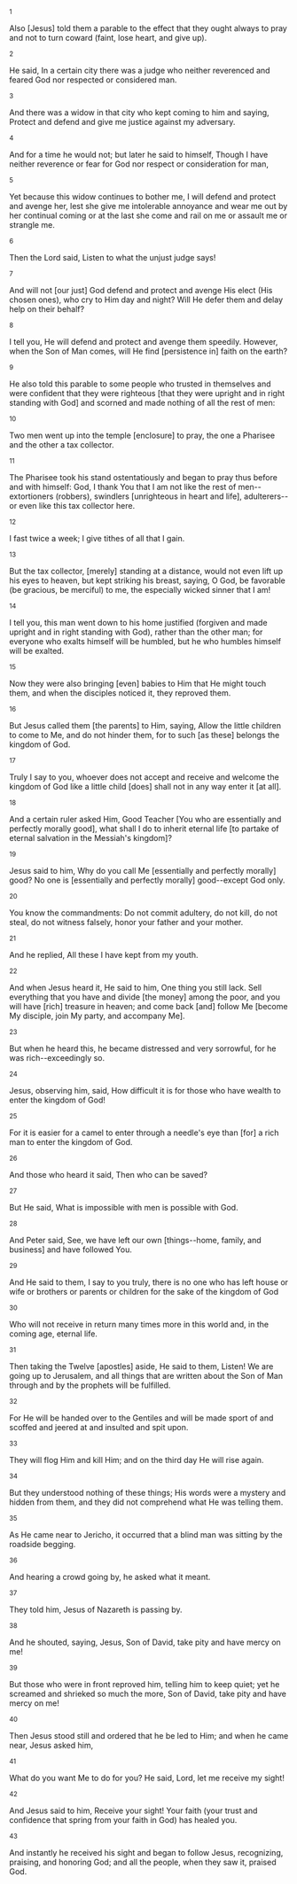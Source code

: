 <sup>1</sup> 

Also [Jesus] told them a parable to the effect that they ought always to pray and not to turn coward (faint, lose heart, and give up). 

<sup>2</sup> 

He said, In a certain city there was a judge who neither reverenced and feared God nor respected or considered man. 

<sup>3</sup> 

And there was a widow in that city who kept coming to him and saying, Protect and defend and give me justice against my adversary. 

<sup>4</sup> 

And for a time he would not; but later he said to himself, Though I have neither reverence or fear for God nor respect or consideration for man, 

<sup>5</sup> 

Yet because this widow continues to bother me, I will defend and protect and avenge her, lest she give me intolerable annoyance and wear me out by her continual coming or at the last she come and rail on me or assault me or strangle me. 

<sup>6</sup> 

Then the Lord said, Listen to what the unjust judge says! 

<sup>7</sup> 

And will not [our just] God defend and protect and avenge His elect (His chosen ones), who cry to Him day and night? Will He defer them and delay help on their behalf? 

<sup>8</sup> 

I tell you, He will defend and protect and avenge them speedily. However, when the Son of Man comes, will He find [persistence in] faith on the earth? 

<sup>9</sup> 

He also told this parable to some people who trusted in themselves and were confident that they were righteous [that they were upright and in right standing with God] and scorned and made nothing of all the rest of men: 

<sup>10</sup> 

Two men went up into the temple [enclosure] to pray, the one a Pharisee and the other a tax collector. 

<sup>11</sup> 

The Pharisee took his stand ostentatiously and began to pray thus before and with himself: God, I thank You that I am not like the rest of men--extortioners (robbers), swindlers [unrighteous in heart and life], adulterers--or even like this tax collector here. 

<sup>12</sup> 

I fast twice a week; I give tithes of all that I gain. 

<sup>13</sup> 

But the tax collector, [merely] standing at a distance, would not even lift up his eyes to heaven, but kept striking his breast, saying, O God, be favorable (be gracious, be merciful) to me, the especially wicked sinner that I am! 

<sup>14</sup> 

I tell you, this man went down to his home justified (forgiven and made upright and in right standing with God), rather than the other man; for everyone who exalts himself will be humbled, but he who humbles himself will be exalted. 

<sup>15</sup> 

Now they were also bringing [even] babies to Him that He might touch them, and when the disciples noticed it, they reproved them. 

<sup>16</sup> 

But Jesus called them [the parents] to Him, saying, Allow the little children to come to Me, and do not hinder them, for to such [as these] belongs the kingdom of God. 

<sup>17</sup> 

Truly I say to you, whoever does not accept and receive and welcome the kingdom of God like a little child [does] shall not in any way enter it [at all]. 

<sup>18</sup> 

And a certain ruler asked Him, Good Teacher [You who are essentially and perfectly morally good], what shall I do to inherit eternal life [to partake of eternal salvation in the Messiah's kingdom]? 

<sup>19</sup> 

Jesus said to him, Why do you call Me [essentially and perfectly morally] good? No one is [essentially and perfectly morally] good--except God only. 

<sup>20</sup> 

You know the commandments: Do not commit adultery, do not kill, do not steal, do not witness falsely, honor your father and your mother. 

<sup>21</sup> 

And he replied, All these I have kept from my youth. 

<sup>22</sup> 

And when Jesus heard it, He said to him, One thing you still lack. Sell everything that you have and divide [the money] among the poor, and you will have [rich] treasure in heaven; and come back [and] follow Me [become My disciple, join My party, and accompany Me]. 

<sup>23</sup> 

But when he heard this, he became distressed and very sorrowful, for he was rich--exceedingly so. 

<sup>24</sup> 

Jesus, observing him, said, How difficult it is for those who have wealth to enter the kingdom of God! 

<sup>25</sup> 

For it is easier for a camel to enter through a needle's eye than [for] a rich man to enter the kingdom of God. 

<sup>26</sup> 

And those who heard it said, Then who can be saved? 

<sup>27</sup> 

But He said, What is impossible with men is possible with God. 

<sup>28</sup> 

And Peter said, See, we have left our own [things--home, family, and business] and have followed You. 

<sup>29</sup> 

And He said to them, I say to you truly, there is no one who has left house or wife or brothers or parents or children for the sake of the kingdom of God 

<sup>30</sup> 

Who will not receive in return many times more in this world and, in the coming age, eternal life. 

<sup>31</sup> 

Then taking the Twelve [apostles] aside, He said to them, Listen! We are going up to Jerusalem, and all things that are written about the Son of Man through and by the prophets will be fulfilled. 

<sup>32</sup> 

For He will be handed over to the Gentiles and will be made sport of and scoffed and jeered at and insulted and spit upon. 

<sup>33</sup> 

They will flog Him and kill Him; and on the third day He will rise again. 

<sup>34</sup> 

But they understood nothing of these things; His words were a mystery and hidden from them, and they did not comprehend what He was telling them. 

<sup>35</sup> 

As He came near to Jericho, it occurred that a blind man was sitting by the roadside begging. 

<sup>36</sup> 

And hearing a crowd going by, he asked what it meant. 

<sup>37</sup> 

They told him, Jesus of Nazareth is passing by. 

<sup>38</sup> 

And he shouted, saying, Jesus, Son of David, take pity and have mercy on me! 

<sup>39</sup> 

But those who were in front reproved him, telling him to keep quiet; yet he screamed and shrieked so much the more, Son of David, take pity and have mercy on me! 

<sup>40</sup> 

Then Jesus stood still and ordered that he be led to Him; and when he came near, Jesus asked him, 

<sup>41</sup> 

What do you want Me to do for you? He said, Lord, let me receive my sight! 

<sup>42</sup> 

And Jesus said to him, Receive your sight! Your faith (your trust and confidence that spring from your faith in God) has healed you. 

<sup>43</sup> 

And instantly he received his sight and began to follow Jesus, recognizing, praising, and honoring God; and all the people, when they saw it, praised God.